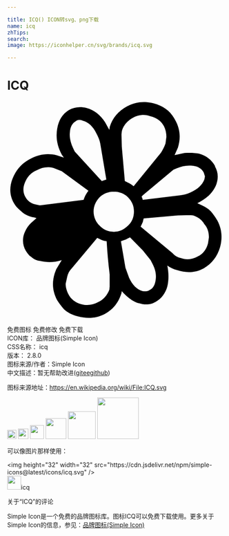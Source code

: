 ```yaml
---

title: ICQ() ICON转svg、png下载
name: icq
zhTips: 
search: 
image: https://iconhelper.cn/svg/brands/icq.svg

---
```


# ICQ  <small style="font-size: 60%;font-weight: 100"></small>

<div id="svg" class="svg-wrap">
<svg role="img" viewBox="0 0 24 24" xmlns="http://www.w3.org/2000/svg"><title>ICQ icon</title><path d="M15.406.133C14.65.07 13.93.223 13.226.6c-.94.503-1.61 1.275-1.912 2.28v.067l-.035.235-.134-.235-.335-.603c-.536-.837-1.206-1.34-2.044-1.574C8.03.604 7.426.673 6.79 1.01c-.705.436-1.106 1.106-1.274 2.045-.168.972 0 1.91.502 2.847l.236.336-.807-.267c-1.005-.236-1.944-.104-2.883.4C1.592 6.87.99 7.576.588 8.55c-.37.938-.336 1.843.133 2.68.202.37.504.67.772.872.402.402.905.636 1.508.736l.234.066-.502.438c-.47.402-.738.903-.906 1.406-.168.603-.1 1.207.236 1.777.17.268.334.503.602.67.268.235.604.403 1.006.436.738.17 1.508.168 2.346-.1l-.604 1.005-.168.436c-.335 1.074-.233 2.01.27 2.983.235.37.5.705.77 1.006.4.368.906.602 1.51.77 1.004.268 2.01.236 2.98-.267.94-.503 1.543-1.31 1.845-2.315l.032-.2c.637.703 1.24 1.173 1.912 1.34.67.202 1.34.17 1.944-.233.57-.335.973-.906 1.174-1.61.168-.738.168-1.474 0-2.312.335.235.67.4 1.072.502 1.073.335 2.01.3 2.95-.2.904-.504 1.508-1.308 1.81-2.347.268-1.005.202-1.977-.3-2.916l-.17-.27c-.267-.402-.537-.804-.94-1.072-.334-.235-.735-.402-1.104-.57 1.04-.503 1.776-1.207 2.11-2.112.236-.738.17-1.342-.167-1.945v-.066c-.402-.67-.937-1.105-1.775-1.34-.503-.1-1.072-.102-1.574-.068l-1.108.235.37-.838c.334-1.073.235-2.112-.335-3.084l-.1-.17c-.503-.838-1.24-1.34-2.246-1.607-.26-.067-.516-.113-.768-.133zm-.57 1.414c.323-.03.65.012.967.13.704.166 1.207.534 1.51 1.104v.003c.168.335.267.736.267 1.172l-.1.738c-.134.37-.302.703-.503 1.004l-3.016 3.69c-.3-.235-.637-.403-.972-.57l-.336-3.79-.033-1.34.032-.335c.168-.67.638-1.173 1.24-1.508.302-.168.62-.268.944-.297zm-6.883.537c.134-.004.276.03.41.096.603.168 1.106.603 1.508 1.44.17.336.336.67.403 1.073l.67 3.957-.504.168-2.983-3.252-.168-.334c-.27-.604-.435-1.173-.368-1.777v-.002c.034-.603.268-1.003.67-1.238.1-.084.227-.127.36-.13zm12.13 5.033c.15 0 .297.007.448.024.57.068.972.337 1.173.74l.135.433-.067.335c-.234.603-.738 1.074-1.575 1.442-.335.168-.703.235-1.105.3l-4.123.503-.067-.235-.068-.1.135-.167 3.387-2.816.4-.166.002-.002c.45-.2.885-.286 1.328-.29zM4.622 7.3c.16.008.324.033.49.075v.002l.908.367 2.95 2.147c-.27.336-.435.67-.536 1.005l-4.828.603-.334-.066c-.603-.1-1.007-.37-1.276-.87-.27-.503-.267-1.006-.066-1.51.235-.636.67-1.14 1.306-1.407.453-.252.906-.373 1.387-.346zm7.16 2.69c.604 0 1.175.236 1.544.604.47.47.67.973.67 1.576 0 .603-.2 1.172-.67 1.574-.436.436-.94.67-1.543.67-.636 0-1.17-.235-1.573-.67-.436-.402-.67-.97-.67-1.574 0-.603.234-1.107.67-1.576.402-.37.937-.604 1.574-.604zm8.415 2.58l.336.035c.504.168.973.468 1.24.97.336.37.503.873.503 1.443l-.1.67c-.167.67-.57 1.173-1.14 1.44-.603.336-1.207.403-1.877.17-.402-.1-.67-.268-.904-.536l-3.52-2.918.235-.502.1-.403 3.788-.335 1.34-.035zm-6.636 2.448l1.407 1.44.87 1.073.17.337c.3.57.468 1.105.4 1.742-.066.602-.267 1.038-.67 1.206-.234.168-.502.17-.77.135-.637-.166-1.14-.668-1.508-1.473l-.403-1.108-.502-2.917.568-.2.436-.235zm-3.62.068c.334.167.67.334 1.04.367.066 1.14.165 2.347.332 3.654v1.342l-.033.333c-.236.603-.638 1.107-1.24 1.375-.604.335-1.24.402-1.845.235-.67-.167-1.173-.57-1.44-1.106-.17-.335-.304-.74-.304-1.14l.17-.77c.066-.335.235-.67.503-.94l2.816-3.35z"/></svg>
</div>
<detail full-name='icq'></detail>

<div class="detail-page">
<p>
<span><span class="badge-success badge">免费图标</span> <span class="badge-success badge">免费修改</span>  <span class="badge-success badge">免费下载</span> </span>
<br/>
<span>
ICON库：
<span class="badge-secondary badge">品牌图标(Simple Icon)</span> 
</span>
<br/>
<span>
CSS名称：
<span class="badge-secondary badge">icq</span> 
</span>

<br/>
<span>
版本：
<span class="badge-secondary badge">2.8.0</span> 
</span>
<br/>
<span>图标来源/作者：<span class="badge-light badge">Simple Icon</span></span> 
<br/>
<span class="zh-detail">中文描述：暂无<span class="help-link"><span>帮助改进</span>(<a href="https://gitee.com/liuwave/icon-helper/edit/master/json/brands/icq.json" target="_blank" rel="noopener noreferrer">gitee</a><a href="https://github.com/liuwave/icon-helper/edit/master/json/brands/icq.json" target="_blank" rel="noopener noreferrer">github</a></span>)</span><br/>
</p>
</div><div class="description description alert alert-light"><p>图标来源地址：<a href="https://en.wikipedia.org/wiki/File:ICQ.svg" target="_blank" rel="noopener noreferrer">https://en.wikipedia.org/wiki/File:ICQ.svg</a></p></div>
<div class="alert alert-dark">
<img height="21" width="21" src="https://cdn.jsdelivr.net/npm/simple-icons@latest/icons/icq.svg" />
<img height="24" width="24" src="https://cdn.jsdelivr.net/npm/simple-icons@latest/icons/icq.svg" />
<img height="32" width="32" src="https://cdn.jsdelivr.net/npm/simple-icons@latest/icons/icq.svg" />
<img height="48" width="48" src="https://cdn.jsdelivr.net/npm/simple-icons@latest/icons/icq.svg" />
<img height="64" width="64" src="https://cdn.jsdelivr.net/npm/simple-icons@latest/icons/icq.svg" />
<img height="96" width="96" src="https://cdn.jsdelivr.net/npm/simple-icons@latest/icons/icq.svg" />

</div>
<div>
  <p>可以像图片那样使用：    
  </p>
  <div class="alert alert-primary" style="font-size: 14px">
    &lt;img height="32" width="32" src="https://cdn.jsdelivr.net/npm/simple-icons@latest/icons/icq.svg" /&gt;
    <copy-btn content='<img height="32" width="32" src="https://cdn.jsdelivr.net/npm/simple-icons@latest/icons/icq.svg" />'></copy-btn>
  </div>
  <div class="alert alert-secondary">
    <img height="32" width="32" src="https://cdn.jsdelivr.net/npm/simple-icons@latest/icons/icq.svg" />icq
    <copy-btn content="icq" btn-title="复制图标名称"></copy-btn>
  </div>
</div>

<Vssue title="关于“ICQ”的评论" >关于“ICQ”的评论</Vssue>


<div><p>Simple Icon是一个免费的品牌图标库。图标ICQ可以免费下载使用。更多关于  Simple Icon的信息，参见：<a target="_blank" href="https://iconhelper.cn/brands.html">品牌图标(Simple Icon)</a>
</p></div>
